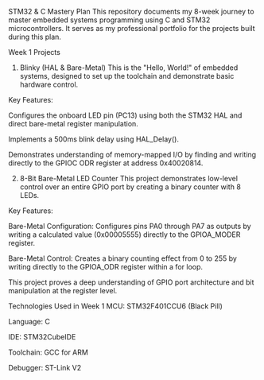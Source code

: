 STM32 & C Mastery Plan
This repository documents my 8-week journey to master embedded systems programming using C and STM32 microcontrollers. It serves as my professional portfolio for the projects built during this plan.

Week 1 Projects
1. Blinky (HAL & Bare-Metal)
This is the "Hello, World!" of embedded systems, designed to set up the toolchain and demonstrate basic hardware control.

Key Features:

Configures the onboard LED pin (PC13) using both the STM32 HAL and direct bare-metal register manipulation.

Implements a 500ms blink delay using HAL_Delay().

Demonstrates understanding of memory-mapped I/O by finding and writing directly to the GPIOC ODR register at address 0x40020814.

2. 8-Bit Bare-Metal LED Counter
This project demonstrates low-level control over an entire GPIO port by creating a binary counter with 8 LEDs.

Key Features:

Bare-Metal Configuration: Configures pins PA0 through PA7 as outputs by writing a calculated value (0x00005555) directly to the GPIOA_MODER register.

Bare-Metal Control: Creates a binary counting effect from 0 to 255 by writing directly to the GPIOA_ODR register within a for loop.

This project proves a deep understanding of GPIO port architecture and bit manipulation at the register level.

Technologies Used in Week 1
MCU: STM32F401CCU6 (Black Pill)

Language: C

IDE: STM32CubeIDE

Toolchain: GCC for ARM

Debugger: ST-Link V2
